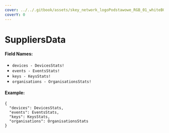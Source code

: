 ```yaml
---
cover: ../../.gitbook/assets/skey_network_logoPodstawowe_RGB_01_whiteBG.png
coverY: 0
---
```


# SuppliersData

#### Field Names:

* `devices - DevicesStats!`
* `events - EventsStats!`
* `keys - KeysStats!`
* `organisations - OrganisationsStats!`

#### Example:

```
{
  "devices": DevicesStats,
  "events": EventsStats,
  "keys": KeysStats,
  "organisations": OrganisationsStats
}
```
